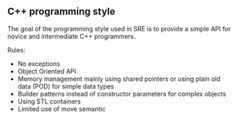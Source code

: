 ## C++ programming style

The goal of the programming style used in SRE is to provide a simple API for novice and intermediate C++ programmers.

Rules:

* No exceptions
* Object Oriented API
* Memory management mainly using shared pointers or using plain old data (POD) for simple data types
* Builder patterns instead of constructor parameters for complex objects
* Using STL containers
* Limited use of move semantic